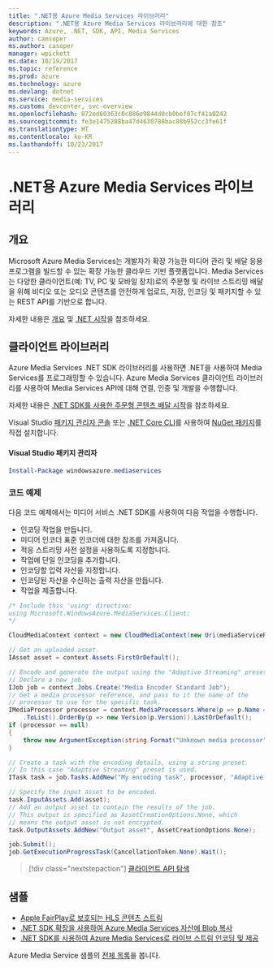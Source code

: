 ```yaml
---
title: ".NET용 Azure Media Services 라이브러리"
description: ".NET용 Azure Media Services 라이브러리에 대한 참조"
keywords: Azure, .NET, SDK, API, Media Services
author: camsoper
ms.author: casoper
manager: wpickett
ms.date: 10/19/2017
ms.topic: reference
ms.prod: azure
ms.technology: azure
ms.devlang: dotnet
ms.service: media-services
ms.custom: devcenter, svc-overview
ms.openlocfilehash: 872ed60363c0c886e9844d0cb0bef07cf41a0242
ms.sourcegitcommit: fe3e1475208ba47d4630788bac88b952cc3fe61f
ms.translationtype: HT
ms.contentlocale: ko-KR
ms.lasthandoff: 10/23/2017
---
```

# <a name="azure-media-services-libraries-for-net"></a>.NET용 Azure Media Services 라이브러리

## <a name="overview"></a>개요

Microsoft Azure Media Services는 개발자가 확장 가능한 미디어 관리 및 배달 응용 프로그램을 빌드할 수 있는 확장 가능한 클라우드 기반 플랫폼입니다. Media Services는 다양한 클라이언트(예: TV, PC 및 모바일 장치)로의 주문형 및 라이브 스트리밍 배달을 위해 비디오 또는 오디오 콘텐츠를 안전하게 업로드, 저장, 인코딩 및 패키지할 수 있는 REST API를 기반으로 합니다. 

자세한 내용은 [개요](/azure/media-services/media-services-overview) 및 [.NET 시작](/azure/media-services/media-services-dotnet-how-to-use)을 참조하세요. 

## <a name="client-library"></a>클라이언트 라이브러리

Azure Media Services .NET SDK 라이브러리를 사용하면 .NET을 사용하여 Media Services를 프로그래밍할 수 있습니다. Azure Media Services 클라이언트 라이브러리를 사용하여 Media Services API에 대해 연결, 인증 및 개발을 수행합니다.  

자세한 내용은 [.NET SDK를 사용한 주문형 콘텐츠 배달 시작](/azure/media-services/media-services-dotnet-get-started)을 참조하세요.

Visual Studio [패키지 관리자 콘솔][PackageManager] 또는 [.NET Core CLI][DotNetCLI]를 사용하여 [NuGet 패키지](https://www.nuget.org/packages/windowsazure.mediaservices)를 직접 설치합니다.

#### <a name="visual-studio-package-manager"></a>Visual Studio 패키지 관리자

```powershell
Install-Package windowsazure.mediaservices
```

### <a name="code-example"></a>코드 예제

다음 코드 예제에서는 미디어 서비스 .NET SDK를 사용하여 다음 작업을 수행합니다.

- 인코딩 작업을 만듭니다.
- 미디어 인코더 표준 인코더에 대한 참조를 가져옵니다.
- 적응 스트리밍 사전 설정을 사용하도록 지정합니다.
- 작업에 단일 인코딩을 추가합니다.
- 인코딩할 입력 자산을 지정합니다.
- 인코딩된 자산을 수신하는 출력 자산을 만듭니다.
- 작업을 제출합니다.


```csharp
/* Include this 'using' directive:
using Microsoft.WindowsAzure.MediaServices.Client;
*/

CloudMediaContext context = new CloudMediaContext(new Uri(mediaServiceRESTAPIEndpoint), tokenProvider);

// Get an uploaded asset.
IAsset asset = context.Assets.FirstOrDefault();

// Encode and generate the output using the "Adaptive Streaming" preset.
// Declare a new job.
IJob job = context.Jobs.Create("Media Encoder Standard Job");
// Get a media processor reference, and pass to it the name of the 
// processor to use for the specific task.
IMediaProcessor processor = context.MediaProcessors.Where(p => p.Name == mediaProcessorName)
    .ToList().OrderBy(p => new Version(p.Version)).LastOrDefault();
if (processor == null) 
{
    throw new ArgumentException(string.Format("Unknown media processor", mediaProcessorName));
}

// Create a task with the encoding details, using a string preset.
// In this case "Adaptive Streaming" preset is used.
ITask task = job.Tasks.AddNew("My encoding task", processor, "Adaptive Streaming", TaskOptions.None);

// Specify the input asset to be encoded.
task.InputAssets.Add(asset);
// Add an output asset to contain the results of the job. 
// This output is specified as AssetCreationOptions.None, which 
// means the output asset is not encrypted. 
task.OutputAssets.AddNew("Output asset", AssetCreationOptions.None);

job.Submit();
job.GetExecutionProgressTask(CancellationToken.None).Wait();
```

> [!div class="nextstepaction"]
> [클라이언트 API 탐색](/dotnet/api/overview/azure/mediaservices/client)

## <a name="samples"></a>샘플

- [Apple FairPlay로 보호되는 HLS 콘텐츠 스트림](https://azure.microsoft.com/resources/samples/media-services-dotnet-dynamic-encryption-with-fairplay/)
- [.NET SDK 확장을 사용하여 Azure Media Services 자산에 Blob 복사](https://azure.microsoft.com/resources/samples/media-services-dotnet-copy-blob-into-asset/)
- [.NET SDK를 사용하여 Azure Media Services로 라이브 스트림 인코딩 및 제공](https://azure.microsoft.com/resources/samples/media-services-dotnet-encode-live-stream-with-ams-clear/)

Azure Media Service 샘플의 [전체 목록](https://azure.microsoft.com/resources/samples/?platform=dotnet&service=media-services)을 봅니다.


[PackageManager]: https://docs.microsoft.com/nuget/tools/package-manager-console
[DotNetCLI]: https://docs.microsoft.com/dotnet/core/tools/dotnet-add-package
